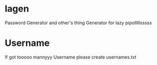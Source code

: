 # lagen
Password Generator and other's thing Generator for lazy pipolllllsssss

# Username
If got tooooo mannyyy Username please create usernames.txt
